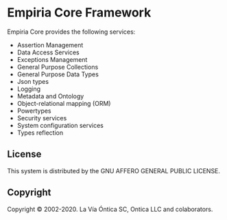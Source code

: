 ﻿# Empiria Core Framework

Empiria Core provides the following services:

-  Assertion Management
-  Data Access Services
-  Exceptions Management
-  General Purpose Collections
-  General Purpose Data Types
-  Json types
-  Logging
-  Metadata and Ontology
-  Object-relational mapping (ORM)
-  Powertypes
-  Security services
-  System configuration services
-  Types reflection

## License

This system is distributed by the GNU AFFERO GENERAL PUBLIC LICENSE.

## Copyright

Copyright © 2002-2020. La Vía Óntica SC, Ontica LLC and colaborators.
